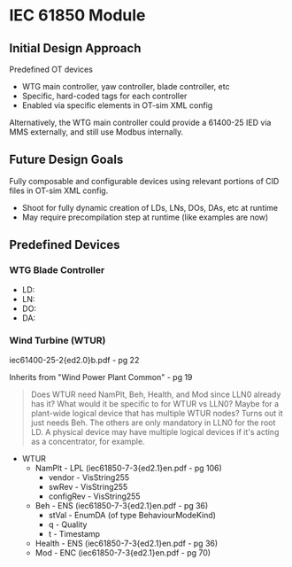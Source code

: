 # IEC 61850 Module

## Initial Design Approach

Predefined OT devices
  * WTG main controller, yaw controller, blade controller, etc
  * Specific, hard-coded tags for each controller
  * Enabled via specific elements in OT-sim XML config

Alternatively, the WTG main controller could provide a 61400-25 IED via MMS
externally, and still use Modbus internally.

## Future Design Goals

Fully composable and configurable devices using relevant portions of CID files
in OT-sim XML config.
  * Shoot for fully dynamic creation of LDs, LNs, DOs, DAs, etc at runtime
  * May require precompilation step at runtime (like examples are now)

## Predefined Devices

### WTG Blade Controller

* LD:
* LN:
* DO:
* DA:

### Wind Turbine (WTUR)

iec61400-25-2{ed2.0}b.pdf - pg 22

Inherits from "Wind Power Plant Common" - pg 19

> Does WTUR need NamPlt, Beh, Health, and Mod since LLN0 already has it? What
> would it be specific to for WTUR vs LLN0? Maybe for a plant-wide logical
> device that has multiple WTUR nodes?
> Turns out it just needs Beh. The others are only mandatory in LLN0 for the
> root LD. A physical device may have multiple logical devices if it's acting as
> a concentrator, for example.

* WTUR
  * NamPlt - LPL (iec61850-7-3{ed2.1}en.pdf - pg 106)
    * vendor - VisString255
    * swRev - VisString255
    * configRev - VisString255
  * Beh - ENS (iec61850-7-3{ed2.1}en.pdf - pg 36)
    * stVal - EnumDA (of type BehaviourModeKind)
    * q - Quality
    * t - Timestamp
  * Health - ENS (iec61850-7-3{ed2.1}en.pdf - pg 36)
  * Mod - ENC (iec61850-7-3{ed2.1}en.pdf - pg 70)